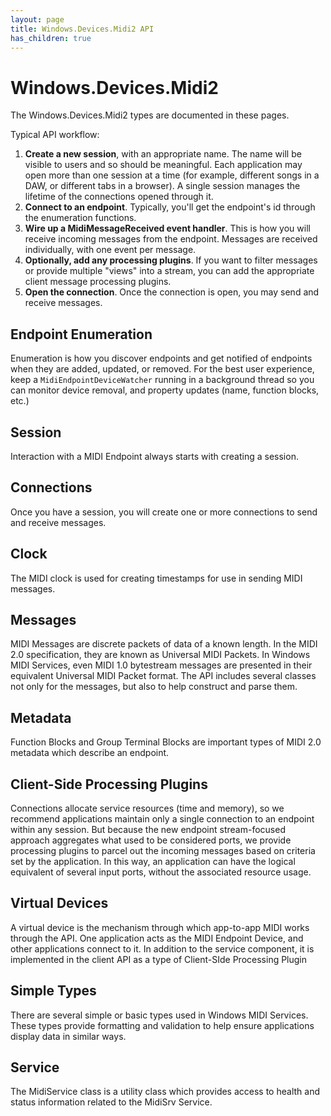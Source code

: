 ```yaml
---
layout: page
title: Windows.Devices.Midi2 API
has_children: true
---
```


# Windows.Devices.Midi2

The Windows.Devices.Midi2 types are documented in these pages.

Typical API workflow:

1. **Create a new session**, with an appropriate name. The name will be visible to users and so should be meaningful. Each application may open more than one session at a time (for example, different songs in a DAW, or different tabs in a browser). A single session manages the lifetime of the connections opened through it.
2. **Connect to an endpoint**. Typically, you'll get the endpoint's id through the enumeration functions.
3. **Wire up a MidiMessageReceived event handler**. This is how you will receive incoming messages from the endpoint. Messages are received individually, with one event per message.
4. **Optionally, add any processing plugins**. If you want to filter messages or provide multiple "views" into a stream, you can add the appropriate client message processing plugins.
5. **Open the connection**. Once the connection is open, you may send and receive messages.

## Endpoint Enumeration

Enumeration is how you discover endpoints and get notified of endpoints when they are added, updated, or removed. For the best user experience, keep a `MidiEndpointDeviceWatcher` running in a background thread so you can monitor device removal, and property updates (name, function blocks, etc.)

## Session

Interaction with a MIDI Endpoint always starts with creating a session.

## Connections

Once you have a session, you will create one or more connections to send and receive messages.

## Clock

The MIDI clock is used for creating timestamps for use in sending MIDI messages.

## Messages

MIDI Messages are discrete packets of data of a known length. In the MIDI 2.0 specification, they are known as Universal MIDI Packets. In Windows MIDI Services, even MIDI 1.0 bytestream messages are presented in their equivalent Universal MIDI Packet format. The API includes several classes not only for the messages, but also to help construct and parse them.

## Metadata

Function Blocks and Group Terminal Blocks are important types of MIDI 2.0 metadata which describe an endpoint.

## Client-Side Processing Plugins

Connections allocate service resources (time and memory), so we recommend applications maintain only a single connection to an endpoint within any session. But because the new endpoint stream-focused approach aggregates what used to be considered ports, we provide processing plugins to parcel out the incoming messages based on criteria set by the application. In this way, an application can have the logical equivalent of several input ports, without the associated resource usage.

## Virtual Devices

A virtual device is the mechanism through which app-to-app MIDI works through the API. One application acts as the MIDI Endpoint Device, and other applications connect to it. In addition to the service component, it is implemented in the client API as a type of Client-SIde Processing Plugin

## Simple Types

There are several simple or basic types used in Windows MIDI Services. These types provide formatting and validation to help ensure applications display data in similar ways.

## Service

The MidiService class is a utility class which provides access to health and status information related to the MidiSrv Service.
